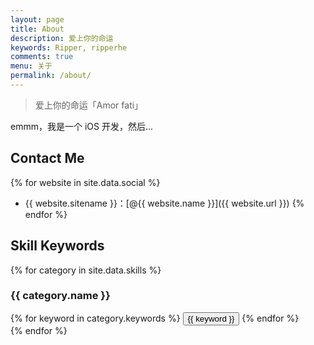 ```yaml
---
layout: page
title: About
description: 爱上你的命运
keywords: Ripper, ripperhe
comments: true
menu: 关于
permalink: /about/
---
```


> 爱上你的命运「Amor fati」

emmm，我是一个 iOS 开发，然后...

## Contact Me

{% for website in site.data.social %}
* {{ website.sitename }}：[@{{ website.name }}]({{ website.url }})
{% endfor %}

## Skill Keywords

{% for category in site.data.skills %}
### {{ category.name }}
<div class="btn-inline">
{% for keyword in category.keywords %}
<button class="btn btn-outline" type="button">{{ keyword }}</button>
{% endfor %}
</div>
{% endfor %}
